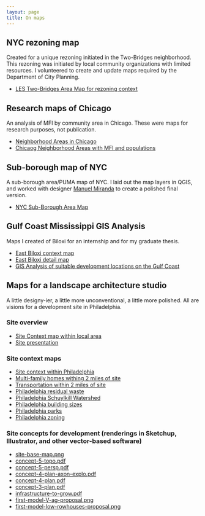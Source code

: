 ```yaml
---
layout: page
title: On maps
---
```



## NYC rezoning map
Created for a unique rezoning initiated in the Two-Bridges neighborhood. This rezoning was initiated by local community organizations with limited resources. I volunteered to create and update maps required by the Department of City Planning.
* [LES Two-Bridges Area Map for rezoning context](./Area-map_LESCW_20200130.pdf)

## Research maps of Chicago
An analysis of MFI by community area in Chicago. These were maps for research purposes, not publication. 
* [Neighborhood Areas in Chicago](chicago/CUP-AHT-Chicago-Areas.pdf)
* [Chicaog Neighborhood Areas with MFI and populations](chicago/Chicago-areas-with-MFI-pop+toobigtoosmall.pdf)

## Sub-borough map of NYC
A sub-borough area/PUMA map of NYC. I laid out the map layers in QGIS, and worked with designer [Manuel Miranda](http://www.manuelmiranda.info/) to create a polished final version.
* [NYC Sub-Borough Area Map](./20191209_basemap.pdf)

[//]: # (add Freshkills GIS scaled points: pCloudDrive/attic/random-stuff-filing-cabinet/graphics-and-other-stuff-I-made-drawer/GIS-for-FKP/shapefiles)

## Gulf Coast Mississippi GIS Analysis
Maps I created of Biloxi for an internship and for my graduate thesis.
* [East Biloxi context map](biloxi/EB_context.pdf)
* [East Biloxi detail map](biloxi/EB_detail.pdf)
* [GIS Analysis of suitable development locations on the Gulf Coast](biloxi/presentation_07292009_complete2.pdf)

## Maps for a landscape architecture studio
A little designy-ier, a little more unconventional, a little more polished. All are visions for a development site in Philadelphia.

### Site overview
* [Site Context map within local area](LAstudio/site-context-map.pdf)
* [Site presentation](LAstudio/mtorrey-final-11x17.pdf)

### Site context maps
* [Site context within Philadelphia](LAstudio/context1.pdf)
* [Multi-family homes withing 2 miles of site](LAstudio/multi-family-2miles.pdf)
* [Transportation within 2 miles of site](LAstudio/transport-2miles.pdf)
* [Philadelphia residual waste](LAstudio/phil-residual-waste.pdf)
* [Philadelphia Schuylkill Watershed](LAstudio/phil-schuylkill_watershed.pdf)
* [Philadelphia building sizes](LAstudio/phil_buildingsize-1.pdf)
* [Philadelphia parks](LAstudio/phil_parks_bike.pdf)
* [Philadelphia zoning](LAstudio/phil_zoning.pdf)

### Site concepts for development (renderings in Sketchup, Illustrator, and other vector-based software)
* [site-base-map.png](LAstudio/site-base-map.png)
* [concept-5-topo.pdf](LAstudio/concept-5-topo.pdf)
* [concept-5-persp.pdf](LAstudio/concept-5-persp.pdf)
* [concept-4-plan-axon-explo.pdf](LAstudio/concept-4-plan-axon-explo.pdf)
* [concept-4-plan.pdf](LAstudio/concept-4-plan.pdf)
* [concept-3-plan.pdf](LAstudio/concept-3-plan.pdf)
* [infrastructure-to-grow.pdf](LAstudio/infrastructure-to-grow.pdf)
* [first-model-V-ag-proposal.png](LAstudio/first-model-V-ag-proposal.png)
* [first-model-low-rowhouses-proposal.png](LAstudio/first-model-low-rowhouses-proposal.png)


